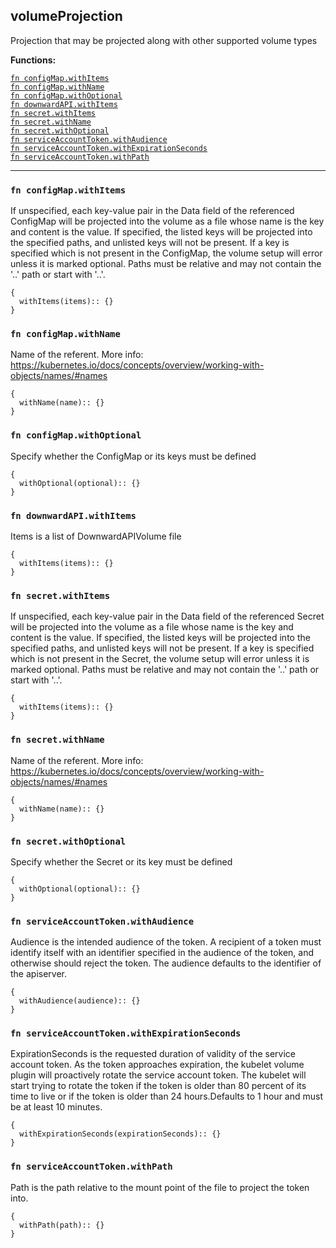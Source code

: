 
## volumeProjection
Projection that may be projected along with other supported volume types

**Functions:**

[`fn configMap.withItems`](#fn-configmapwithitems)  
[`fn configMap.withName`](#fn-configmapwithname)  
[`fn configMap.withOptional`](#fn-configmapwithoptional)  
[`fn downwardAPI.withItems`](#fn-downwardapiwithitems)  
[`fn secret.withItems`](#fn-secretwithitems)  
[`fn secret.withName`](#fn-secretwithname)  
[`fn secret.withOptional`](#fn-secretwithoptional)  
[`fn serviceAccountToken.withAudience`](#fn-serviceaccounttokenwithaudience)  
[`fn serviceAccountToken.withExpirationSeconds`](#fn-serviceaccounttokenwithexpirationseconds)  
[`fn serviceAccountToken.withPath`](#fn-serviceaccounttokenwithpath)  

---


### `fn configMap.withItems`
If unspecified, each key-value pair in the Data field of the referenced ConfigMap will be projected into the volume as a file whose name is the key and content is the value. If specified, the listed keys will be projected into the specified paths, and unlisted keys will not be present. If a key is specified which is not present in the ConfigMap, the volume setup will error unless it is marked optional. Paths must be relative and may not contain the '..' path or start with '..'.
```jsonnet
{
  withItems(items):: {}
}
```

### `fn configMap.withName`
Name of the referent. More info: https://kubernetes.io/docs/concepts/overview/working-with-objects/names/#names
```jsonnet
{
  withName(name):: {}
}
```

### `fn configMap.withOptional`
Specify whether the ConfigMap or its keys must be defined
```jsonnet
{
  withOptional(optional):: {}
}
```

### `fn downwardAPI.withItems`
Items is a list of DownwardAPIVolume file
```jsonnet
{
  withItems(items):: {}
}
```

### `fn secret.withItems`
If unspecified, each key-value pair in the Data field of the referenced Secret will be projected into the volume as a file whose name is the key and content is the value. If specified, the listed keys will be projected into the specified paths, and unlisted keys will not be present. If a key is specified which is not present in the Secret, the volume setup will error unless it is marked optional. Paths must be relative and may not contain the '..' path or start with '..'.
```jsonnet
{
  withItems(items):: {}
}
```

### `fn secret.withName`
Name of the referent. More info: https://kubernetes.io/docs/concepts/overview/working-with-objects/names/#names
```jsonnet
{
  withName(name):: {}
}
```

### `fn secret.withOptional`
Specify whether the Secret or its key must be defined
```jsonnet
{
  withOptional(optional):: {}
}
```

### `fn serviceAccountToken.withAudience`
Audience is the intended audience of the token. A recipient of a token must identify itself with an identifier specified in the audience of the token, and otherwise should reject the token. The audience defaults to the identifier of the apiserver.
```jsonnet
{
  withAudience(audience):: {}
}
```

### `fn serviceAccountToken.withExpirationSeconds`
ExpirationSeconds is the requested duration of validity of the service account token. As the token approaches expiration, the kubelet volume plugin will proactively rotate the service account token. The kubelet will start trying to rotate the token if the token is older than 80 percent of its time to live or if the token is older than 24 hours.Defaults to 1 hour and must be at least 10 minutes.
```jsonnet
{
  withExpirationSeconds(expirationSeconds):: {}
}
```

### `fn serviceAccountToken.withPath`
Path is the path relative to the mount point of the file to project the token into.
```jsonnet
{
  withPath(path):: {}
}
```

